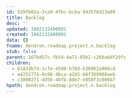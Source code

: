 ```yaml
---
id: 529fb02a-3ca9-4fbc-bcba-9435f8d13e89
title: Backlog
desc: ''
updated: 1602132400901
created: 1602132400901
data: {}
fname: dendron.roadmap.project.n.backlog
stub: false
parent: 167bd57c-fb54-4a71-85b2-c26ba6df29fc
children:
  - 61833b7d-1cfe-4500-b78d-b30962a906cd
  - a4252774-0c08-4bca-a1b5-b6f369908aeb
  - c3800271-dd56-46fb-8de7-e850f3c006b7
hpath: dendron.roadmap.project.n.backlog
---
```


